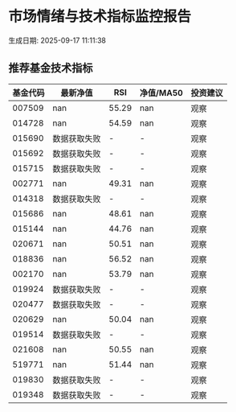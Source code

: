 # 市场情绪与技术指标监控报告

生成日期: 2025-09-17 11:11:38

## 推荐基金技术指标
| 基金代码 | 最新净值 | RSI | 净值/MA50 | 投资建议 |
|----------|----------|-----|-----------|----------|
| 007509 | nan | 55.29 | nan | 观察 |
| 014728 | nan | 54.59 | nan | 观察 |
| 015690 | 数据获取失败 | - | - | 观察 |
| 015692 | 数据获取失败 | - | - | 观察 |
| 015715 | 数据获取失败 | - | - | 观察 |
| 002771 | nan | 49.31 | nan | 观察 |
| 014318 | 数据获取失败 | - | - | 观察 |
| 015686 | nan | 48.61 | nan | 观察 |
| 015144 | nan | 44.76 | nan | 观察 |
| 020671 | nan | 50.51 | nan | 观察 |
| 018836 | nan | 56.52 | nan | 观察 |
| 002170 | nan | 53.79 | nan | 观察 |
| 019924 | 数据获取失败 | - | - | 观察 |
| 020477 | 数据获取失败 | - | - | 观察 |
| 020629 | nan | 50.04 | nan | 观察 |
| 019514 | 数据获取失败 | - | - | 观察 |
| 021608 | nan | 50.55 | nan | 观察 |
| 519771 | nan | 51.44 | nan | 观察 |
| 019830 | 数据获取失败 | - | - | 观察 |
| 019348 | 数据获取失败 | - | - | 观察 |
